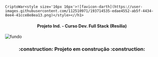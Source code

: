 # <h1 align="center">
    CriptoWar<style size='16px 16px'>![favicon-darth](https://user-images.githubusercontent.com/112510971/193714535-edae4552-ab5f-4434-8ee4-41cce8e8ea13.png)</style><//h1> 
    
<h4 align="center">Projeto Ind. - Curso Dev. Full Stack (Resilia)</h4>

![fundo](https://user-images.githubusercontent.com/112510971/193714510-eb7dd5c5-92d3-44a2-b9e4-53c5fc2b91b7.gif)

<h3 align="center"> 
    :construction:  Projeto em construção  :construction:
</h3>
